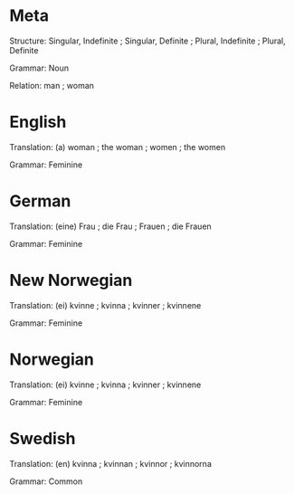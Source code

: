 Meta
====

Structure: Singular, Indefinite ; Singular, Definite ; Plural, Indefinite ; Plural, Definite

Grammar:   Noun

Relation:  man ; woman



English
=======

Translation: (a) woman ; the woman ; women ; the women

Grammar:     Feminine



German
======

Translation: (eine) Frau ; die Frau ; Frauen ; die Frauen

Grammar:     Feminine



New Norwegian
=============

Translation: (ei) kvinne ; kvinna ; kvinner ; kvinnene

Grammar:     Feminine



Norwegian
=========

Translation: (ei) kvinne ; kvinna ; kvinner ; kvinnene

Grammar:     Feminine



Swedish
=======

Translation: (en) kvinna ; kvinnan ; kvinnor ; kvinnorna

Grammar:     Common
